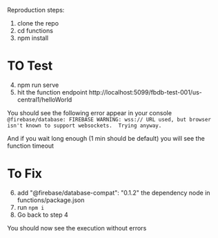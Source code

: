 Reproduction steps:

1. clone the repo
2. cd functions
3. npm install

# TO Test
4. npm run serve
5. hit the function endpoint http://localhost:5099/fbdb-test-001/us-central1/helloWorld

You should see the following error appear in your console
`@firebase/database: FIREBASE WARNING: wss:// URL used, but browser isn't known to support websockets.  Trying anyway.`

And if you wait long enough (1 min should be default) you will see the function timeout
# To Fix
6. add "@firebase/database-compat": "0.1.2" the dependency node in functions/package.json
7. run `npm i`
8. Go back to step 4

You should now see the execution without errors